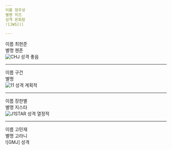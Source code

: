 ```yaml
---
이름 정우성  
별명 치즈  
성격 온화함  
![JWS]()

---
```

이름 최현준  
별명 첸준  
![CHJ](https://github.com/J1STAR/SEOUL-SSAFY-SSAFYHAPPY/blob/master/%ED%99%8D%EB%8C%80%EB%A7%88%ED%81%AC.PNG)
성격 좋음  

---
이름 구건  
별명  
![11](https://user-images.githubusercontent.com/25609126/50469612-87673600-09f0-11e9-8e82-5e3018385dff.jpg)
성격 계획적  

---
이름 장한별  
별명 지스타  
![J1STAR](https://avatars3.githubusercontent.com/u/8870540?s=460&v=4)
성격 열정적  

---
이름 고민재  
별명 고라니  
![GMJ]
성격 
